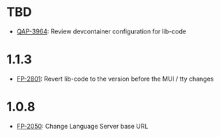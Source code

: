 # TBD

- [QAP-3964](https://movai.atlassian.net/browse/QAP-3964): Review devcontainer configuration for lib-code

# 1.1.3

- [FP-2801](https://movai.atlassian.net/browse/FP-2801): Revert lib-code to the version before the MUI / tty changes

# 1.0.8

- [FP-2050](https://movai.atlassian.net/browse/FP-2050): Change Language Server base URL
